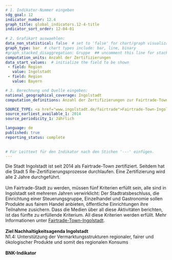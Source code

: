 ```yaml
---
# 1. Indikator-Nummer eingeben 
sdg_goal: 12 
indicator_number: 12.4
graph_title: global_indicators.12-4-title
indicator_sort_order: 12-04-01
 
# 2. Grafikart auswaehlen: 
data_non_statistical: false  # set to 'false' for chart/graph visualization 
graph_type: bar  # chart types include: bar, line, binary 
#graph_stacked_disaggregation: Gruppe  ## uncomment this line for stacked bars. eplace 'Geschlecht' with the field of aggregation. 
computation_units: Anzahl der Zertifizierungen
data_start_values:  # initialize the field to be shown  
 - field: Region 
   value: Ingolstadt 
 - field: Region 
   value: Bayern 

# 3. Berechnung und Quelle eingeben: 
national_geographical_coverage: Ingolstadt 
computation_definitions: Anzahl der Zertifizierungen zur Fairtrade-Town

SOURCE_TYPE: <a href="www.ingolstadt.de/fairtrade">Fairtrade-Town-Ingolstadt</a>  # data source  
source_earliest_available_1: 2014
source_periodicity_1: Jährlich

language: de   
published: true 
reporting_status: complete
 
 
# Für Leittext für den Indikator nach den Stichen '---' einfügen. 
---
```

Die Stadt Ingolstadt ist seit 2014 als Fairtrade-Town zertifiziert. Seitdem hat die Stadt 5 Re-Zertifizierungsprozesse durchlaufen. Eine Zertifizierung wird alle 2 Jahre durchgeführt. <br>
<br>
Um Fairtrade-Stadt zu werden, müssen fünf Kriterien erfüllt sein, alle sind in Ingolstadt seit mehreren Jahren verwirklicht: Der Stadtratsbeschluss, die Einrichtung einer Steuerungsgruppe, Einzelhandel und Gastronomie sollen Produkte aus fairem Handel anbieten, öffentliche Einrichtungen ihre Teilnahme zusichern. Dass die Medien über all diese Aktivitäten berichten, ist das fünfte zu erfüllende Kriterium. All diese Kriterien werden erfüllt. Mehr Informationen unter <a href="www.ingolstadt.de/fairtrade">Fairtrade-Town-Ingolstadt</a>.<br>
<br>
<b>Ziel Nachhaltigkeitsagenda Ingolstadt</b><br>
N1.4: Unterstützung der Vermarktungsstrukturen regionaler, fairer und ökologischer Produkte und somit des regionalen Konsums<br>
<br>
<b>BNK-Indikator</b>
